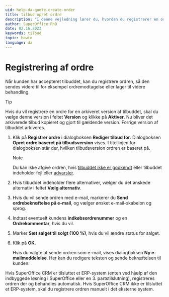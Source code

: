 ```yaml
---
uid: help-da-quote-create-order
title: tilbud opret ordre
description: "I denne vejledning lærer du, hvordan du registrerer en ordre."
author: SuperOffice RnD
date: 02.16.2023
keywords: tilbud
topic: howto
language: da
---
```


# Registrering af ordre

Når kunden har accepteret tilbuddet, kan du registrere ordren, så den sendes videre til for eksempel ordremodtagelse eller lager til videre behandling.

> [!TIP]
> Hvis du vil registrere en ordre for en arkiveret version af tilbuddet, skal du vælge denne version i feltet **Version** og klikke på **Aktiver**. Nu bliver det arkiverede tilbud kopieret og gjort til gældende version. Forrige version af tilbuddet arkiveres.

1. Klik på **Registrer ordre** i dialogboksen **Rediger tilbud for**. Dialogboksen **Opret ordre baseret på tilbudsversion** vises. I titellinjen for dialogboksen står der, hvilken tilbudsversion ordren er baseret på.

    > [!NOTE]
    > Du kan ikke afgive ordren, hvis [tilbuddet ikke er godkendt][1] eller tilbuddet indeholder fejl eller [advarsler][2].

1. Hvis tilbuddet indeholder flere alternativer, vælger du det ønskede alternativ i feltet **Vælg alternativ**.
1. Hvis du vil sende ordren med e-mail, markerer du **Send ordrebekræftelse på e-mail**, og vælger ønsket e-mail-skabelon og sprog.
1. Indtast eventuelt kundens **indkøbsordrenummer** og en **Ordrekommentar**, hvis du vil.
1. Marker **Sæt salget til solgt (100 %)**, hvis du vil ændre status for salget.
1. Klik på **OK**.

    Hvis du valgte at sende ordren som e-mail, vises dialogboksen **Ny e-mailmeddelelse**. Her kan du redigere teksten og sende bekræftelsen til kunden.

Hvis SuperOffice CRM er tilsluttet et ERP-system (enten ved hjælp af den indbyggede løsning i SuperOffice eller en 3\. partstilslutning), registreres ordren der og behandles automatisk. Hvis SuperOffice CRM ikke er tilsluttet et ERP-system, skal du registrere ordren manuelt i det eksterne system.

<!-- Referenced links -->
[1]: approve.md
[2]: add-product.md#warning

<!-- Referenced images -->
